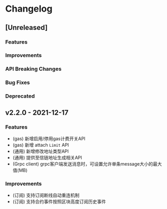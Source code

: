 <!--
Guiding Principles:

Changelogs are for humans, not machines.
There should be an entry for every single version.
The same types of changes should be grouped.
Versions and sections should be linkable.
The latest version comes first.
The release date of each version is displayed.
Mention whether you follow Semantic Versioning.

Usage:

Change log entries are to be added to the Unreleased section under the
appropriate stanza (see below). Each entry should ideally include a tag and
the Github issue reference in the following format:

* (<tag>) \#<issue-number> message

The issue numbers will later be link-ified during the release process so you do
not have to worry about including a link manually, but you can if you wish.

Types of changes (Stanzas):

"Features" for new features.
"Improvements" for changes in existing functionality.
"Deprecated" for soon-to-be removed features.
"Bug Fixes" for any bug fixes.
"API Breaking" for breaking exported APIs used by developers building on SDK.
Ref: https://keepachangelog.com/en/1.0.0/
-->

# Changelog

## [Unreleased]

### Features

### Improvements

### API Breaking Changes

### Bug Fixes

### Deprecated

## v2.2.0 - 2021-12-17

### Features

* (gas) 新增启用/停用gas计费开关API
* (gas) 新增 attach `Limit` API
* (通用) 新增修改地址类型API
* (通用) 提供至信链地址生成相关API
* (Grpc client) grpc客户端发送消息时，可设置允许单条message大小的最大值(MB)

### Improvements

* (订阅) 支持订阅断线自动重连机制
* (订阅) 支持合约事件按照区块高度订阅历史事件
